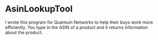 # AsinLookupTool
I wrote this program for Quantum Networks to help their buys work more efficiently.
You type in the ASIN of a product and it returns information about the product.
